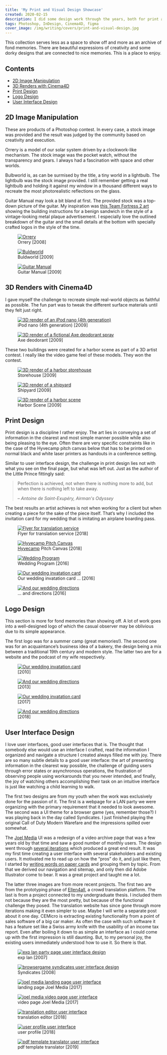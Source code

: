 ```yaml
---
title: 'My Print and Visual Design Showcase'
created: 2020-02-15
description: I did some design work through the years, both for print and web, that I still treasure
tags: Photoshop, InDesign, Cinema4D, figma
cover_image: /img/writing/covers/print-and-visual-design.jpg
---
```


This collection serves less as a space to show off and more as an archive of fond memories. There are beautiful expressions of creativity and some dorky designs that are connected to nice memories. This is a place to enjoy.

## Contents

- [2D Image Manipulation](#2d-image-manipulation)
- [3D Renders with Cinema4D](#3d-renders-with-cinema4d)
- [Print Design](#print-design)
- [Logo Design](#logo-design)
- [User Interface Design](#user-interface-design)

## 2D Image Manipulation

These are products of a Photoshop contest. In every case, a stock image was provided and the result was judged by the community based on creativity and execution.

Orrery is a model of our solar system driven by a clockwork-like mechanism. The stock image was the pocket watch, without the transparency and gears. I always had a fascination with space and other worlds.

Bulbworld is, as can be surmised by the title, a tiny world in a lightbulb. The lightbulb was the stock image provided. I still remember getting a real lightbulb and holding it against my window in a thousand different ways to recreate the most photorealistic reflections on the glass.

Guitar Manual may look a bit bland at first. The provided stock was a top-down picture of the guitar. My inspiration was [this Team Fortress 2 art](https://wiki.teamfortress.com/wiki/Sandvich/de#/media/File:Meetthesandvich4.PNG) showing the building instructions for a benign sandwich in the style of a vintage-looking metal plaque advertisement. I especially love the outlined breakdown of the guitar and the small details at the bottom with specially crafted logos in the style of the time.

<div class="flex items-stretch justify-around flex-wrap md:flex-nowrap my-6">
  <figure class="w-full md:w-auto">
    <a href="/img/writing/print-visual-design/2d-orrery.jpg">
      <img
        class="md:max-h-64"
        src="/img/writing/print-visual-design/2d-orrery-480.jpg"
        srcset="/img/writing/print-visual-design/2d-orrery-480.jpg 480w, /img/writing/print-visual-design/2d-orrery-640.jpg 640w, /img/writing/print-visual-design/2d-orrery-960.jpg 960w, /img/writing/print-visual-design/2d-orrery.jpg"
        alt="Orrery"
      />
    </a>
    <figcaption>Orrery [2008]</figcaption>
  </figure>
  <figure class="w-full md:w-auto mt-3 md:mt-0 md:ml-3">
    <a href="/img/writing/print-visual-design/2d-bulbworld.jpg">
      <img
        class="md:max-h-64"
        src="/img/writing/print-visual-design/2d-bulbworld-480.jpg"
        srcset="/img/writing/print-visual-design/2d-bulbworld-480.jpg 480w, /img/writing/print-visual-design/2d-bulbworld-640.jpg 640w, /img/writing/print-visual-design/2d-bulbworld-960.jpg 960w, /img/writing/print-visual-design/2d-bulbworld.jpg"
        alt="Buldworld"
      />
    </a>
    <figcaption>Buldworld [2009]</figcaption>
  </figure>
  <figure class="w-full md:w-auto mt-3 md:mt-0 md:ml-3">
    <a href="/img/writing/print-visual-design/2d-guitar-manual.jpg">
      <img
        class="md:max-h-64"
        src="/img/writing/print-visual-design/2d-guitar-manual-480.jpg"
        srcset="/img/writing/print-visual-design/2d-guitar-manual-480.jpg 480w, /img/writing/print-visual-design/2d-guitar-manual-640.jpg 640w, /img/writing/print-visual-design/2d-guitar-manual-960.jpg 960w, /img/writing/print-visual-design/2d-guitar-manual.jpg"
        alt="Guitar Manual"
      />
    </a>
    <figcaption>Guitar Manual [2009]</figcaption>
  </figure>
</div>

## 3D Renders with Cinema4D

I gave myself the challenge to recreate simple real-world objects as faithful as possible. The fun part was to tweak the different surface materials until they felt just right.

<div class="flex items-stretch justify-around flex-wrap md:flex-nowrap my-6">
  <figure class="w-full md:w-auto">
    <a href="/img/writing/print-visual-design/3d-ipod-nano.jpg">
      <img
        class="md:max-h-64"
        src="/img/writing/print-visual-design/3d-ipod-nano-480.jpg"
        srcset="/img/writing/print-visual-design/3d-ipod-nano-480.jpg 480w, /img/writing/print-visual-design/3d-ipod-nano-640.jpg 640w, /img/writing/print-visual-design/3d-ipod-nano-960.jpg 960w, /img/writing/print-visual-design/3d-ipod-nano.jpg"
        alt="3D render of an iPod nano (4th generation)"
      />
    </a>
    <figcaption>iPod nano (4th generation) [2009]</figcaption>
  </figure>
  <figure class="w-full md:w-auto mt-3 md:mt-0 md:ml-3">
    <a href="/img/writing/print-visual-design/3d-axe-deodorant.jpg">
      <img
        class="md:max-h-64"
        src="/img/writing/print-visual-design/3d-axe-deodorant-480.jpg"
        srcset="/img/writing/print-visual-design/3d-axe-deodorant-480.jpg 480w, /img/writing/print-visual-design/3d-axe-deodorant-640.jpg 640w, /img/writing/print-visual-design/3d-axe-deodorant-960.jpg 960w, /img/writing/print-visual-design/3d-axe-deodorant.jpg"
        alt="3D render of a fictional Axe deodorant spray"
      />
    </a>
    <figcaption>Axe deodorant [2009]</figcaption>
  </figure>
</div>

These two buildings were created for a harbor scene as part of a 3D artist contest. I really like the video game feel of these models. They won the contest.

<div class="flex items-stretch justify-around flex-wrap md:flex-nowrap my-6">
  <figure class="w-full md:w-auto">
    <a href="/img/writing/print-visual-design/3d-harbor-storehouse.jpg">
      <img
        class="md:max-h-64"
        src="/img/writing/print-visual-design/3d-harbor-storehouse-480.jpg"
        srcset="/img/writing/print-visual-design/3d-harbor-storehouse-480.jpg 480w, /img/writing/print-visual-design/3d-harbor-storehouse-640.jpg 640w, /img/writing/print-visual-design/3d-harbor-storehouse-960.jpg 960w, /img/writing/print-visual-design/3d-harbor-storehouse.jpg"
        alt="3D render of a harbor storehouse"
      />
    </a>
    <figcaption>Storehouse [2009]</figcaption>
  </figure>
  <figure class="w-full md:w-auto mt-3 md:mt-0 md:ml-3">
    <a href="/img/writing/print-visual-design/3d-harbor-shipyard.jpg">
      <img
        class="md:max-h-64 rounded inline-block shadow"
        src="/img/writing/print-visual-design/3d-harbor-shipyard-480.jpg"
        srcset="/img/writing/print-visual-design/3d-harbor-shipyard-480.jpg 480w, /img/writing/print-visual-design/3d-harbor-shipyard-640.jpg 640w, /img/writing/print-visual-design/3d-harbor-shipyard-960.jpg 960w, /img/writing/print-visual-design/3d-harbor-shipyard.jpg"
        alt="3D render of a shipyard"
      />
    </a>
    <figcaption>Shipyard [2009]</figcaption>
  </figure>
  <figure class="w-full md:w-auto mt-3 md:mt-0 md:ml-3">
    <a href="/img/writing/print-visual-design/3d-harbor-scene.jpg">
      <img
        class="md:max-h-64 rounded inline-block shadow"
        src="/img/writing/print-visual-design/3d-harbor-scene-480.jpg"
        srcset="/img/writing/print-visual-design/3d-harbor-scene-480.jpg 480w, /img/writing/print-visual-design/3d-harbor-scene-640.jpg 640w, /img/writing/print-visual-design/3d-harbor-scene-960.jpg 960w, /img/writing/print-visual-design/3d-harbor-scene.jpg"
        alt="3D render of a harbor scene"
      />
    </a>
    <figcaption>Harbor Scene [2009]</figcaption>
  </figure>
</div>

<!-- This work in progress render of a futuristic space ship comes with a turret animation. Even though the animation is very simple I had great fun tweaking it until it felt just right inconveying the mass and recoil of each shot.

<div class="flex items-stretch justify-around flex-wrap md:flex-nowrap my-6">
  <figure class="w-full md:w-auto">
    <a href="/img/writing/print-visual-design/3d-spaceship-feme.jpg">
      <img
        class="max-h-64 rounded inline-block shadow"
        src="/img/writing/print-visual-design/3d-spaceship-feme-480.jpg"
        srcset="/img/writing/print-visual-design/3d-spaceship-feme-480.jpg 480w, /img/writing/print-visual-design/3d-spaceship-feme-640.jpg 640w, /img/writing/print-visual-design/3d-spaceship-feme.jpg"
        alt="3D render of a work in progress spaceship"
      />
    </a>
    <figcaption>Spaceship WIP [2009]</figcaption>
  </figure>
  <figure class="w-full md:w-auto ml-3">
    <a href="/img/writing/print-visual-design/3d-turret-animation.gif">
      <img
        class="max-h-64 rounded inline-block shadow"
        src="/img/writing/print-visual-design/3d-turret-animation.gif"
        alt="3D animation of a turret"
      />
    </a>
    <figcaption>Turret Animation [2009]</figcaption>
  </figure>
</div> -->

## Print Design

Print design is a discipline I rather enjoy. The art lies in conveying a set of information in the clearest and most simple manner possible while also being pleasing to the eye. Often there are very specific constraints like in the case of the Hyvecamp pitch canvas below that has to be printed on normal black and white laser printers as handouts in a conference setting.

Similar to user interface design, the challenge in print design lies not with what you see on the final page, but what was left out. Just as the author of the Little Prince fittingly said:

> Perfection is achieved, not when there is nothing more to add, but when there is nothing left to take away.
>
> – _Antoine de Saint-Exupéry, Airman's Odyssey_

The best results an artist achieves is not when working for a client but when creating a piece for the sake of the piece itself. That’s why I included the invitation card for my wedding that is imitating an airplane boarding pass.

<div class="flex items-stretch justify-around flex-wrap md:flex-nowrap my-6">
  <figure class="w-full md:w-auto">
    <a href="/img/writing/print-visual-design/print-ellen4all-flyer.jpg">
      <img
        class="max-h-64 rounded inline-block shadow"
        src="/img/writing/print-visual-design/print-ellen4all-flyer-480.jpg"
        srcset="/img/writing/print-visual-design/print-ellen4all-flyer-480.jpg 480w, /img/writing/print-visual-design/print-ellen4all-flyer-640.jpg 640w, /img/writing/print-visual-design/print-ellen4all-flyer.jpg"
        alt="Flyer for translation service"
      />
    </a>
    <figcaption>Flyer for translation service [2018]</figcaption>
  </figure>
  <figure class="w-full md:w-auto mt-3 md:mt-0 md:ml-3">
    <a href="/img/writing/print-visual-design/print-hyvecamp-pitch-canvas.jpg">
      <img
        class="max-h-64 rounded inline-block shadow"
        src="/img/writing/print-visual-design/print-hyvecamp-pitch-canvas-480.jpg"
        srcset="/img/writing/print-visual-design/print-hyvecamp-pitch-canvas-480.jpg 480w, /img/writing/print-visual-design/print-hyvecamp-pitch-canvas-640.jpg 640w, /img/writing/print-visual-design/print-hyvecamp-pitch-canvas.jpg"
        alt="Hyvecamp Pitch Canvas"
      />
    </a>
    <figcaption><a href="http://www.hyvecamp.com/">Hyvecamp</a> Pitch Canvas [2018]</figcaption>
  </figure>
  <figure class="w-full md:w-auto mt-3 md:mt-0 md:ml-3">
    <a href="/img/writing/print-visual-design/print-wedding-program.jpg">
      <img
        class="max-h-64 rounded inline-block shadow"
        src="/img/writing/print-visual-design/print-wedding-program-480.jpg"
        srcset="/img/writing/print-visual-design/print-wedding-program-480.jpg 480w, /img/writing/print-visual-design/print-wedding-program-640.jpg 640w, /img/writing/print-visual-design/print-wedding-program.jpg"
        alt="Wedding Program"
      />
    </a>
    <figcaption>Wedding Program [2016]</figcaption>
  </figure>
</div>


<div class="flex items-stretch justify-around flex-wrap md:flex-nowrap my-6">
  <figure class="w-full md:w-auto">
    <a href="/img/writing/print-visual-design/print-wedding-invite-1.jpg">
      <img
        class="md:max-h-64 rounded inline-block shadow"
        src="/img/writing/print-visual-design/print-wedding-invite-1-480.jpg"
        srcset="/img/writing/print-visual-design/print-wedding-invite-1-480.jpg 480w, /img/writing/print-visual-design/print-wedding-invite-1-640.jpg 640w, /img/writing/print-visual-design/print-wedding-invite-1.jpg"
        alt="Our wedding invatation card"
      />
    </a>
    <figcaption>Our wedding invatation card ... [2016]</figcaption>
  </figure>
  <figure class="w-full md:w-auto mt-3 md:mt-0 md:ml-3">
    <a href="/img/writing/print-visual-design/print-wedding-invite-2.jpg">
      <img
        class="md:max-h-64 rounded inline-block shadow"
        src="/img/writing/print-visual-design/print-wedding-invite-2-480.jpg"
        srcset="/img/writing/print-visual-design/print-wedding-invite-2-480.jpg 480w, /img/writing/print-visual-design/print-wedding-invite-2-640.jpg 640w, /img/writing/print-visual-design/print-wedding-invite-2.jpg"
        alt="And our wedding directions"
      />
    </a>
    <figcaption>... and directions [2016]</figcaption>
  </figure>
</div>


## Logo Design

This section is more for fond memories than showing off. A lot of work goes into a well-designed logo of which the casual observer may be oblivious due to its simple appearance.

The first logo was for a summer camp (great memories!). The second one was for an acquaintance’s business idea of a bakery, the design being a mix between a traditional 19th century and modern style. The latter two are for a website and the podcast of my wife respectively.

<div class="flex items-stretch justify-around flex-wrap md:flex-nowrap my-6">
  <figure class="w-full md:w-auto">
    <a href="/img/writing/print-visual-design/logo-gallierlager.jpg">
      <img
        class="max-h-64 rounded inline-block shadow"
        src="/img/writing/print-visual-design/logo-gallierlager-480.jpg"
        srcset="/img/writing/print-visual-design/logo-gallierlager-480.jpg 480w, /img/writing/print-visual-design/logo-gallierlager-640.jpg 640w, /img/writing/print-visual-design/logo-gallierlager.jpg"
        alt="Our wedding invatation card"
      />
    </a>
    <figcaption>[2010]</figcaption>
  </figure>
  <figure class="w-full md:w-auto mt-3 md:mt-0 md:ml-3">
    <a href="/img/writing/print-visual-design/logo-lighthouse-goods.jpg">
      <img
        class="max-h-64 rounded inline-block shadow"
        src="/img/writing/print-visual-design/logo-lighthouse-goods-480.jpg"
        srcset="/img/writing/print-visual-design/logo-lighthouse-goods-480.jpg 480w, /img/writing/print-visual-design/logo-lighthouse-goods-640.jpg 640w, /img/writing/print-visual-design/logo-lighthouse-goods.jpg"
        alt="And our wedding directions"
      />
    </a>
    <figcaption>[2013]</figcaption>
  </figure>
  <figure class="w-full md:w-auto mt-3 md:mt-0 md:ml-3">
    <a href="/img/writing/print-visual-design/logo-ide.png">
      <img
        class="max-h-64 rounded inline-block shadow"
        src="/img/writing/print-visual-design/logo-ide-480.png"
        srcset="/img/writing/print-visual-design/logo-ide-480.png 480w, /img/writing/print-visual-design/logo-ide-640.png 640w, /img/writing/print-visual-design/logo-ide.png"
        alt="Our wedding invatation card"
      />
    </a>
    <figcaption>[2017]</figcaption>
  </figure>
  <figure class="w-full md:w-auto mt-3 md:mt-0 md:ml-3">
    <a href="/img/writing/print-visual-design/logo-papo-missionario.jpg">
      <img
        class="max-h-64 rounded inline-block shadow"
        src="/img/writing/print-visual-design/logo-papo-missionario-480.jpg"
        srcset="/img/writing/print-visual-design/logo-papo-missionario-480.jpg 480w, /img/writing/print-visual-design/logo-papo-missionario-640.jpg 640w, /img/writing/print-visual-design/logo-papo-missionario.jpg"
        alt="And our wedding directions"
      />
    </a>
    <figcaption>[2018]</figcaption>
  </figure>
</div>


## User Interface Design

I love user interfaces, good user interfaces that is. The thought that somebody else would use an interface I crafted, read the information I organized and navigate a structure I created always filled me with joy. There are so many subtle details to a good user interface: the art of presenting information in the clearest way possible, the challenge of guiding users through error states or asynchronous operations, the frustration of observing people using workarounds that you never intended, and finally, the joy of watching others accomplishing their task on an intuitive interface is just like watching a child learning to walk.

The first two designs are from my youth when the work was exclusively done for the passion of it. The first is a webpage for a LAN party we were organizing with the primary requirement that it needed to look awesome. The second was a UI theme for a browser game (yes, remember those?) I was playing back in the day called Syndicates. I just finished playing the original Call of Duty Modern Warefare and the impressions spilled over somewhat.

The [Joel Media](https://www.joelmedia.de/) UI was a redesign of a video archive page that was a few years old by that time and saw a good number of monthly users. The design went through [several iterations](/img/writing/print-visual-design/ui-joelmedia-iterations.jpg) which produced a great end result. It was my first time creating a user interface with several stakeholders and existing users. It motivated me to read up on how the “pros” do it, and just like them, I started by [writing words on paper cards](/img/writing/print-visual-design/ui-joelmedia-prototyping.jpg) and grouping them by topic. From that we derived our navigation and sitemap, and only then did Adobe Illustrator come to bear. It was a great project and taught me a lot.

The latter three images are from more recent projects. The first two are from the prototyping phase of [Ellen4all](https://www.ellen4all.org/), a crowd translation platform. The last is from a project connected to my undergraduate thesis. I included them not because they are the most pretty, but because of the functional challenge they posed. The translation website has since gone through more iterations making it even simpler to use. Maybe I will write a separate post about it one day. CEMicro is extracting existing functionality from a point of sales software of a big car maker. As often the case with such software it has a feature set like a Swiss army knife with the usability of an income tax report. Even after boiling it down to as simple an interface as I could come up with the first impression is still daunting. But, to my personal joy, the existing users immediately understood how to use it. So there is that.

<div class="flex items-stretch justify-around flex-wrap md:flex-nowrap my-6">
  <figure class="w-full md:w-auto">
    <a href="/img/writing/print-visual-design/ui-exp-lan.jpg">
      <img
        class="md:max-h-64 rounded inline-block shadow"
        src="/img/writing/print-visual-design/ui-exp-lan-480.jpg"
        srcset="/img/writing/print-visual-design/ui-exp-lan-480.jpg 480w, /img/writing/print-visual-design/ui-exp-lan-640.jpg 640w, /img/writing/print-visual-design/ui-exp-lan.jpg"
        alt="exp lan party page user interface design"
      />
    </a>
    <figcaption>exp lan [2007]</figcaption>
  </figure>
  <figure class="w-full md:w-auto mt-3 md:mt-0 md:ml-3">
    <a href="/img/writing/print-visual-design/ui-syndicates-ui-pack.jpg">
      <img
        class="md:max-h-64 rounded inline-block shadow"
        src="/img/writing/print-visual-design/ui-syndicates-ui-pack-480.jpg"
        srcset="/img/writing/print-visual-design/ui-syndicates-ui-pack-480.jpg 480w, /img/writing/print-visual-design/ui-syndicates-ui-pack-640.jpg 640w, /img/writing/print-visual-design/ui-syndicates-ui-pack.jpg"
        alt="browsergame syndicates user interface design"
      />
    </a>
    <figcaption>Syndicates [2008]</figcaption>
  </figure>
  <figure class="w-full md:w-auto mt-3 md:mt-0 md:ml-3">
    <a href="/img/writing/print-visual-design/ui-joelmedia-landing.jpg">
      <img
        class="md:max-h-64 rounded inline-block shadow"
        src="/img/writing/print-visual-design/ui-joelmedia-landing-480.jpg"
        srcset="/img/writing/print-visual-design/ui-joelmedia-landing-480.jpg 480w, /img/writing/print-visual-design/ui-joelmedia-landing-640.jpg 640w, /img/writing/print-visual-design/ui-joelmedia-landing.jpg"
        alt="joel media landing page user interface"
      />
    </a>
    <figcaption>landing page Joel Media [2017]</figcaption>
  </figure>
  <figure class="w-full md:w-auto mt-3 md:mt-0 md:ml-3">
    <a href="/img/writing/print-visual-design/ui-joelmedia-video.jpg">
      <img
        class="md:max-h-64 rounded inline-block shadow"
        src="/img/writing/print-visual-design/ui-joelmedia-video-480.jpg"
        srcset="/img/writing/print-visual-design/ui-joelmedia-video-480.jpg 480w, /img/writing/print-visual-design/ui-joelmedia-video-640.jpg 640w, /img/writing/print-visual-design/ui-joelmedia-video.jpg"
        alt="joel media video page user interface"
      />
    </a>
    <figcaption>video page Joel Media [2017]</figcaption>
  </figure>
</div>

<div class="flex items-stretch justify-around flex-wrap md:flex-nowrap my-6">
  <figure class="w-full md:w-auto">
    <a href="/img/writing/print-visual-design/ui-translation-editor.jpg">
      <img
        class="md:max-h-64 rounded inline-block shadow"
        src="/img/writing/print-visual-design/ui-translation-editor-480.jpg"
        srcset="/img/writing/print-visual-design/ui-translation-editor-480.jpg 480w, /img/writing/print-visual-design/ui-translation-editor-640.jpg 640w, /img/writing/print-visual-design/ui-translation-editor.jpg"
        alt="translation editor user interface"
      />
    </a>
    <figcaption>translation editor [2018]</figcaption>
  </figure>
  <figure class="w-full md:w-auto mt-3 md:mt-0 md:ml-3">
    <a href="/img/writing/print-visual-design/ui-user-profile.png">
      <img
        class="md:max-h-64 rounded inline-block shadow"
        src="/img/writing/print-visual-design/ui-user-profile-480.png"
        srcset="/img/writing/print-visual-design/ui-user-profile-480.png 480w, /img/writing/print-visual-design/ui-user-profile-640.png 640w, /img/writing/print-visual-design/ui-user-profile.png"
        alt="user profile user interface"
      />
    </a>
    <figcaption>user profile [2018]</figcaption>
  </figure>
  <figure class="w-full md:w-auto mt-3 md:mt-0 md:ml-3">
    <a href="/img/writing/print-visual-design/ui-cemicro.png">
      <img
        class="md:max-h-64 rounded inline-block shadow"
        src="/img/writing/print-visual-design/ui-cemicro-480.png"
        srcset="/img/writing/print-visual-design/ui-cemicro-480.png 480w, /img/writing/print-visual-design/ui-cemicro-640.png 640w, /img/writing/print-visual-design/ui-cemicro.png"
        alt="pdf template translator user interface"
      />
    </a>
    <figcaption>pdf template translator [2019]</figcaption>
  </figure>
</div>



<!--
- wedding invitation + programm
- mission institute boardgame
- some of the logos
- podcast cover art
-->


